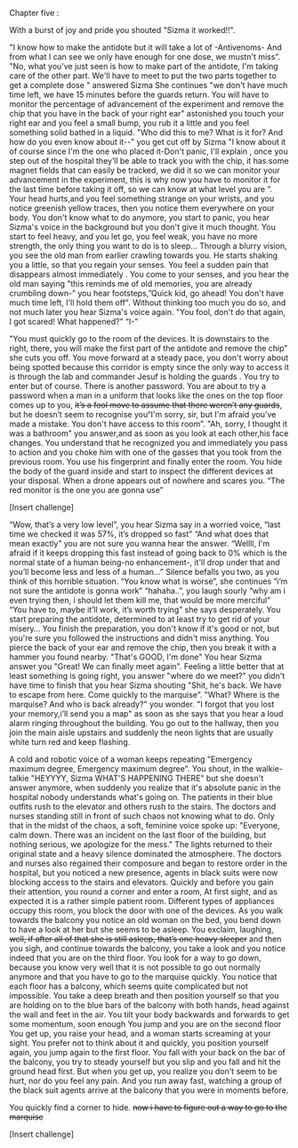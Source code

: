 Chapter five :

With a burst of joy and pride you shouted "Sizma it worked!!".

 "I know how to make the antidote but it will take a lot of -Antivenoms-  And from what I can see we only have enough for one dose, we mustn't miss”.
"No, what you've just seen is how to make part of the antidote, I'm taking care of the other part. We'll have to meet to put the two parts together to get a complete dose " answered Sizma
She continues "we don't have much time left, we have 15 minutes before the guards return. You will have to  monitor the percentage of advancement of the experiment and remove the chip that you have in the back of your right ear"
 astonished you touch your right ear and you feel a small bump, you rub it a little and you feel something solid bathed in a liquid. "Who did this to me? What is it for? And how do you even know about it--" 
you get cut off by Sizma "I know about it of course since I'm the one who placed it-Don't panic, I'll explain , once you step out of the hospital they’ll be able to track you with the chip, it has some magnet fields that can easily be tracked, we did it so we can  monitor your advancement in the experiment, this is why now you have to monitor it for the last time before taking it off, so we can know at what level you are ”.  
Your head hurts,and you feel something strange on your wrists, and you notice greenish yellow traces, then you notice them everywhere on your body. You don't know what to do anymore, you start to panic, you hear Sizma's voice in the background but you don't give it much thought.
You start to feel heavy, and you let go, you feel weak, you have no more strength, the only thing you want to do is to sleep… 
Through a blurry vision, you see the old man from earlier crawling towards you. He starts shaking you a little, so that you regain your senses.
You feel a sudden pain that disappears almost immediately . You come to your senses, and you hear the old man saying "this reminds me of old memories, you are already crumbling down-” you hear footsteps,”Quick kid, go ahead! You don't have much time left, I'll hold them off".
Without thinking too much you do so, and not much later you hear Sizma's voice again. 
"You fool, don't do that again, I got scared! What happened?"
“I-”

 "You must quickly go to the room of the devices. It is downstairs to the right, there, you will make the first part of the antidote and remove the chip" she cuts you off.
You move forward at a steady pace, you don't worry about being spotted because this corridor is empty since the only way to access it is through the lab and commander Jesuf is holding the guards . You try to enter but of course. There is another password. You are about to try a password when a man in a uniform that looks like the ones on the top floor comes up to you, ~~it’s a fool move to assume that there weren’t any guards~~, but he doesn’t seem to recognise you“I'm sorry, sir, but I'm afraid you've made a mistake. You don't have access to this room”.
"Ah, sorry, I thought it was a bathroom" you answer,and as soon as you look at each other,his face changes. You understand that he recognized you and immediately you pass to action and you choke him with one of the gasses that you took from the previous room.
You use his fingerprint and finally enter the room. You hide the body of the guard inside and start to inspect the different devices at your disposal. When a drone appears out of nowhere and scares you. “The red monitor is the one you are gonna use”


[Insert challenge]



“Wow, that’s a very low level”, you hear Sizma say in a worried voice, “last time we checked it was 57%, it’s dropped so fast”
“And what does that mean exactly” you are not sure you wanna hear the answer.
“Wellll, I'm afraid if it keeps dropping this fast instead of going back to 0% which is the normal state of a human being-no enhancement-, it'll drop under that and you’ll become less and less of a human…”  Silence befalls you two, as you think of this horrible situation. “You know what is worse”, she continues “i’m not sure the antidote is gonna work”
“hahaha..”, you laugh sourly “why am i even trying then, i should let them kill me, that would be more merciful”
“You have to, maybe it’ll work, it’s worth trying” she says desperately.
You start preparing the antidote, determined to at least try to get rid of your misery… 
You finish the preparation, you don't know if it's good or not, but you're sure you followed the instructions and didn't miss anything. 
You pierce the back of your ear and remove the chip, then you break it with a hammer you found nearby.
"That's GOOD, I'm done" 
You hear Sizma answer you "Great! We can finally meet again". 
Feeling a little better that at least something is going right, you answer "where do we meet?" 
you didn't have time to finish that you hear Sizma shouting "Shit, he's back. We have to escape from here. Come quickly to the marquise”.
"What? Where is the marquise? And who is back already?" you wonder. "I forgot that you lost your memory,i’ll send you a map" as soon as she says that you hear a loud alarm ringing throughout the building. You go out to the hallway, then you join the main aisle upstairs and suddenly the neon lights that are usually white turn red and keep flashing.


A cold and robotic voice of a woman keeps repeating "Emergency maximum degree, Emergency maximum degree". You shout, in the walkie-talkie "HEYYYY, Sizma WHAT'S HAPPENING THERE" but she doesn't answer anymore, when suddenly you realize that it's absolute panic in the hospital nobody understands what's going on. The patients in their blue outfits rush to the elevator and others rush to the stairs. The doctors and nurses standing still in front of such chaos not knowing what to do.
Only that in the midst of the chaos, a soft, feminine voice spoke up: "Everyone, calm down. There was an incident on the last floor of the building, but nothing serious, we apologize for the mess." The lights returned to their original state and a heavy silence dominated the atmosphere. The doctors and nurses also regained their composure and began to restore order in the hospital, but you noticed a new presence, agents in black suits were now blocking access to the stairs and elevators.
 Quickly and before you gain their attention, you round a corner and enter a room, At first sight, and as expected it is a rather simple patient room. Different types of appliances occupy this room, you block the door with one of the devices. As you walk towards the balcony you notice an old woman on the bed, you bend down to have a look at her but she seems to be asleep. You exclaim, laughing, ~~well, if after all of that she is still asleep, that’s one heavy sleeper~~ and then you sigh, and continue towards the balcony, you take a look and you notice indeed that you are on the third floor. You look for a way to go down, because you know very well that it is not possible to go out normally anymore and that you have to go to the marquise quickly.
 You notice that each floor has a balcony, which seems quite complicated but not impossible. You take a deep breath and then position yourself so that you are holding on to the blue bars of the balcony with both hands, head against the wall and feet in the air. You tilt your body backwards and forwards to get some momentum, soon enough You jump and you are on the second floor
You get up, you raise your head, and a woman starts screaming at your sight. You prefer not to think about it and quickly, you position yourself again, you jump again to the first floor. You fall with your back on the bar of the balcony, you try to steady yourself but you slip and you fall and hit the ground head first. But when you get up, you realize you don't seem to be hurt, nor do you feel any pain. And you run away fast, watching a group of the black suit agents arrive at the balcony that you were in moments before.

You quickly find a corner to hide. 
~~now i have to figure out a way to go to the marquise~~

[Insert challenge]

